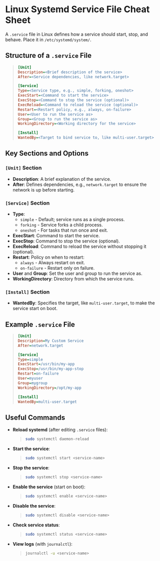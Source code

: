 # Linux Systemd Service File Cheat Sheet

A `.service` file in Linux defines how a service should start, stop, and behave. Place it in `/etc/systemd/system/`.

## Structure of a `.service` File

> ```ini
> [Unit]
> Description=<Brief description of the service>
> After=<Service dependencies, like network.target>
> 
> [Service]
> Type=<Service type, e.g., simple, forking, oneshot>
> ExecStart=<Command to start the service>
> ExecStop=<Command to stop the service (optional)>
> ExecReload=<Command to reload the service (optional)>
> Restart=<Restart policy, e.g., always, on-failure>
> User=<User to run the service as>
> Group=<Group to run the service as>
> WorkingDirectory=<Working directory for the service>
> 
> [Install]
> WantedBy=<Target to bind service to, like multi-user.target>
> ```

## Key Sections and Options

### `[Unit]` Section
- **Description**: A brief explanation of the service.
- **After**: Defines dependencies, e.g., `network.target` to ensure the network is up before starting.

### `[Service]` Section
- **Type**:
  - `simple` - Default; service runs as a single process.
  - `forking` - Service forks a child process.
  - `oneshot` - For tasks that run once and exit.
- **ExecStart**: Command to start the service.
- **ExecStop**: Command to stop the service (optional).
- **ExecReload**: Command to reload the service without stopping it (optional).
- **Restart**: Policy on when to restart:
  - `always` - Always restart on exit.
  - `on-failure` - Restart only on failure.
- **User** and **Group**: Set the user and group to run the service as.
- **WorkingDirectory**: Directory from which the service runs.

### `[Install]` Section
- **WantedBy**: Specifies the target, like `multi-user.target`, to make the service start on boot.

## Example `.service` File

> ```ini
> [Unit]
> Description=My Custom Service
> After=network.target
> 
> [Service]
> Type=simple
> ExecStart=/usr/bin/my-app
> ExecStop=/usr/bin/my-app-stop
> Restart=on-failure
> User=myuser
> Group=mygroup
> WorkingDirectory=/opt/my-app
> 
> [Install]
> WantedBy=multi-user.target
> ```

## Useful Commands

- **Reload systemd** (after editing `.service` files):  
  > ```bash
  > sudo systemctl daemon-reload
  > ```

- **Start the service**:  
  > ```bash
  > sudo systemctl start <service-name>
  > ```

- **Stop the service**:  
  > ```bash
  > sudo systemctl stop <service-name>
  > ```

- **Enable the service** (start on boot):  
  > ```bash
  > sudo systemctl enable <service-name>
  > ```

- **Disable the service**:  
  > ```bash
  > sudo systemctl disable <service-name>
  > ```

- **Check service status**:  
  > ```bash
  > sudo systemctl status <service-name>
  > ```

- **View logs** (with `journalctl`):  
  > ```bash
  > journalctl -u <service-name>
  > ```
